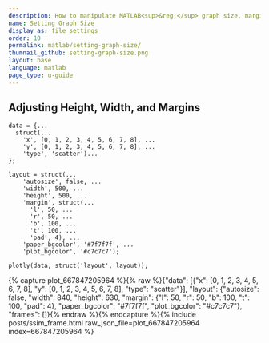 ```yaml
---
description: How to manipulate MATLAB<sup>&reg;</sup> graph size, margins and background color.
name: Setting Graph Size
display_as: file_settings
order: 10
permalink: matlab/setting-graph-size/
thumnail_github: setting-graph-size.png
layout: base
language: matlab
page_type: u-guide
---
```



## Adjusting Height, Width, and Margins


```{matlab}
data = {...
  struct(...
    'x', [0, 1, 2, 3, 4, 5, 6, 7, 8], ...
    'y', [0, 1, 2, 3, 4, 5, 6, 7, 8], ...
    'type', 'scatter')...
};

layout = struct(...
    'autosize', false, ...
    'width', 500, ...
    'height', 500, ...
    'margin', struct(...
      'l', 50, ...
      'r', 50, ...
      'b', 100, ...
      't', 100, ...
      'pad', 4), ...
    'paper_bgcolor', '#7f7f7f', ...
    'plot_bgcolor', '#c7c7c7');

plotly(data, struct('layout', layout));
```
{% capture plot_667847205964 %}{% raw %}{"data": [{"x": [0, 1, 2, 3, 4, 5, 6, 7, 8], "y": [0, 1, 2, 3, 4, 5, 6, 7, 8], "type": "scatter"}], "layout": {"autosize": false, "width": 840, "height": 630, "margin": {"l": 50, "r": 50, "b": 100, "t": 100, "pad": 4}, "paper_bgcolor": "#7f7f7f", "plot_bgcolor": "#c7c7c7"}, "frames": []}{% endraw %}{% endcapture %}{% include posts/ssim_frame.html raw_json_file=plot_667847205964 index=667847205964 %}


<!--------------------- EXAMPLE  BREAK ------------------------->
